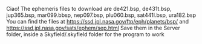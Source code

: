 Ciao!
The ephemeris files to download are de421.bsp, de431t.bsp, jup365.bsp, mar099.bbsp, nep097.bsp, plu060.bsp, sat441l.bsp, ura182.bsp 
You can find the files at https://ssd.jpl.nasa.gov/ftp/eph/planets/bsp/ and https://ssd.jpl.nasa.gov/sats/ephem/sep.html
Save them in the Server folder, inside a Skyfield/.skyfield folder for the program to work
